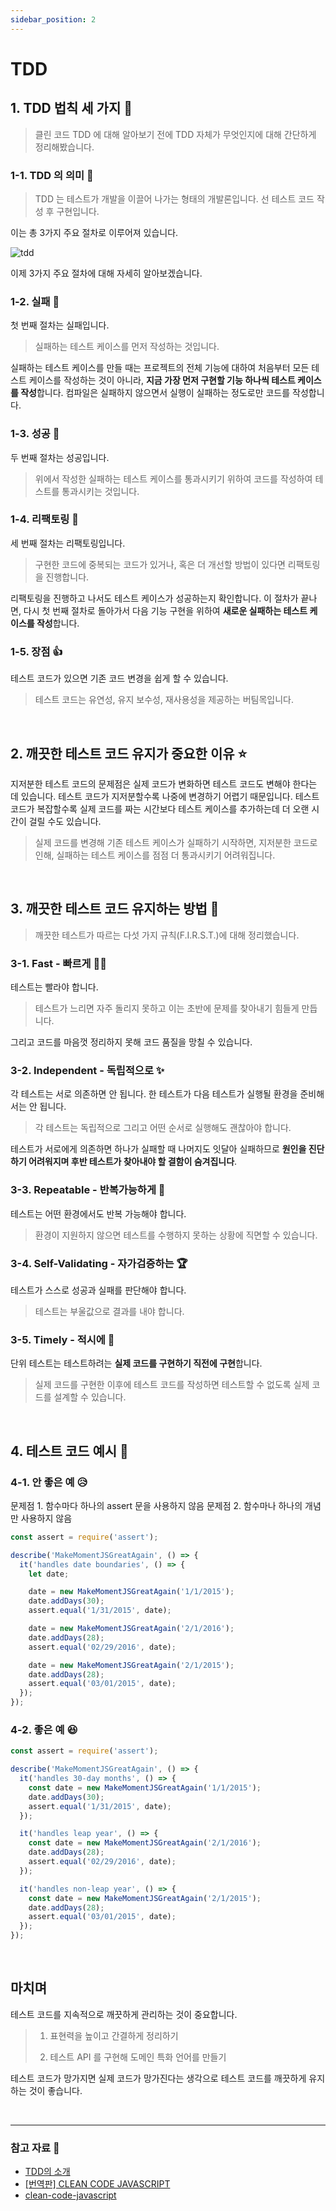 ```yaml
---
sidebar_position: 2
---
```


# TDD

## 1. TDD 법칙 세 가지 📌

> 클린 코드 TDD 에 대해 알아보기 전에 TDD 자체가 무엇인지에 대해 간단하게 정리해봤습니다.

### 1-1. TDD 의 의미 💭

> TDD 는 테스트가 개발을 이끌어 나가는 형태의 개발론입니다. 선 테스트 코드 작성 후 구현입니다.

이는 총 3가지 주요 절차로 이루어져 있습니다.

![tdd](https://i.imgur.com/wcbaeLC.png)

이제 3가지 주요 절차에 대해 자세히 알아보겠습니다.

### 1-2. 실패 🚫

첫 번째 절차는 실패입니다.

> 실패하는 테스트 케이스를 먼저 작성하는 것입니다.

실패하는 테스트 케이스를 만들 때는 프로젝트의 전체 기능에 대하여 처음부터 모든 테스트 케이스를 작성하는 것이 아니라, **지금 가장 먼저 구현할 기능 하나씩 테스트 케이스를 작성**합니다. 컴파일은 실패하지 않으면서 실행이 실패하는 정도로만 코드를 작성합니다.

### 1-3. 성공 🎊

두 번째 절차는 성공입니다.

> 위에서 작성한 실패하는 테스트 케이스를 통과시키기 위하여 코드를 작성하여 테스트를 통과시키는 것입니다.

### 1-4. 리팩토링 🚧

세 번째 절차는 리팩토링입니다.

> 구현한 코드에 중복되는 코드가 있거나, 혹은 더 개선할 방법이 있다면 리팩토링을 진행합니다.

리팩토링을 진행하고 나서도 테스트 케이스가 성공하는지 확인합니다. 이 절차가 끝나면, 다시 첫 번째 절차로 돌아가서 다음 기능 구현을 위하여 **새로운 실패하는 테스트 케이스를 작성**합니다.

### 1-5. 장점 👍

테스트 코드가 있으면 기존 코드 변경을 쉽게 할 수 있습니다.

> 테스트 코드는 유연성, 유지 보수성, 재사용성을 제공하는 버팀목입니다.

<br />

## 2. 깨끗한 테스트 코드 유지가 중요한 이유 ⭐

지저분한 테스트 코드의 문제점은 실제 코드가 변화하면 테스트 코드도 변해야 한다는 데 있습니다. 테스트 코드가 지저분할수록 나중에 변경하기 어렵기 때문입니다. 테스트 코드가 복잡할수록 실제 코드를 짜는 시간보다 테스트 케이스를 추가하는데 더 오랜 시간이 걸릴 수도 있습니다.

> 실제 코드를 변경해 기존 테스트 케이스가 실패하기 시작하면, 지저분한 코드로 인해, 실패하는 테스트 케이스를 점점 더 통과시키기 어려워집니다.

<br />

## 3. 깨끗한 테스트 코드 유지하는 방법 🚿

> 깨끗한 테스트가 따르는 다섯 가지 규칙(F.I.R.S.T.)에 대해 정리했습니다.

### 3-1. Fast - 빠르게 🏃‍♀️

테스트는 빨라야 합니다.

> 테스트가 느리면 자주 돌리지 못하고 이는 초반에 문제를 찾아내기 힘들게 만듭니다.

그리고 코드를 마음껏 정리하지 못해 코드 품질을 망칠 수 있습니다.

### 3-2. Independent - 독립적으로 ✨

각 테스트는 서로 의존하면 안 됩니다. 한 테스트가 다음 테스트가 실행될 환경을 준비해서는 안 됩니다.

> 각 테스트는 독립적으로 그리고 어떤 순서로 실행해도 괜찮아야 합니다.

테스트가 서로에게 의존하면 하나가 실패할 때 나머지도 잇달아 실패하므로 **원인을 진단하기 어려워지며 후반 테스트가 찾아내야 할 결함이 숨겨집니다**.

### 3-3. Repeatable - 반복가능하게 💫

테스트는 어떤 환경에서도 반복 가능해야 합니다.

> 환경이 지원하지 않으면 테스트를 수행하지 못하는 상황에 직면할 수 있습니다.

### 3-4. Self-Validating - 자가검증하는 🏆

테스트가 스스로 성공과 실패를 판단해야 합니다.

> 테스트는 부울값으로 결과를 내야 합니다.

### 3-5. Timely - 적시에 🎯

단위 테스트는 테스트하려는 **실제 코드를 구현하기 직전에 구현**합니다.

> 실제 코드를 구현한 이후에 테스트 코드를 작성하면 테스트할 수 없도록 실제 코드를 설계할 수 있습니다.

<br />

## 4. 테스트 코드 예시 📖

### 4-1. 안 좋은 예 😥

문제점 1. 함수마다 하나의 assert 문을 사용하지 않음
문제점 2. 함수마나 하나의 개념만 사용하지 않음

```js
const assert = require('assert');

describe('MakeMomentJSGreatAgain', () => {
  it('handles date boundaries', () => {
    let date;

    date = new MakeMomentJSGreatAgain('1/1/2015');
    date.addDays(30);
    assert.equal('1/31/2015', date);

    date = new MakeMomentJSGreatAgain('2/1/2016');
    date.addDays(28);
    assert.equal('02/29/2016', date);

    date = new MakeMomentJSGreatAgain('2/1/2015');
    date.addDays(28);
    assert.equal('03/01/2015', date);
  });
});
```

### 4-2. 좋은 예 😆

```js
const assert = require('assert');

describe('MakeMomentJSGreatAgain', () => {
  it('handles 30-day months', () => {
    const date = new MakeMomentJSGreatAgain('1/1/2015');
    date.addDays(30);
    assert.equal('1/31/2015', date);
  });

  it('handles leap year', () => {
    const date = new MakeMomentJSGreatAgain('2/1/2016');
    date.addDays(28);
    assert.equal('02/29/2016', date);
  });

  it('handles non-leap year', () => {
    const date = new MakeMomentJSGreatAgain('2/1/2015');
    date.addDays(28);
    assert.equal('03/01/2015', date);
  });
});
```

<br />

## 마치며

테스트 코드를 지속적으로 깨끗하게 관리하는 것이 중요합니다.

> 1. 표현력을 높이고 간결하게 정리하기
>
> 2. 테스트 API 를 구현해 도메인 특화 언어를 만들기

테스트 코드가 망가지면 실제 코드가 망가진다는 생각으로 테스트 코드를 깨끗하게 유지하는 것이 좋습니다.

<br />

<hr />

### 참고 자료 📩

- [TDD의 소개](https://velog.io/@velopert/TDD의-소개)
- [[번역판] CLEAN CODE JAVASCRIPT](https://edu.goorm.io/learn/lecture/20119/%25EB%25B2%2588%25EC%2597%25AD%25ED%258C%2590-clean-code-javascript)
- [clean-code-javascript](https://github.com/qkraudghgh/clean-code-javascript-ko)
